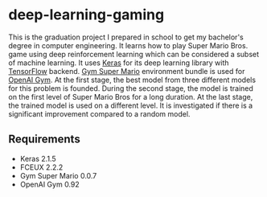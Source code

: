 # deep-learning-gaming
This is the graduation project I prepared in school to get my bachelor's degree in computer engineering. It learns how to play Super Mario Bros. game using deep reinforcement learning which can be considered a subset of machine learning. It uses [Keras](https://github.com/keras-team/keras) for its deep learning library with [TensorFlow](https://github.com/tensorflow/tensorflow) backend. [Gym Super Mario](https://github.com/ppaquette/gym-super-mario) environment bundle is used for [OpenAI Gym](https://github.com/openai/gym).
At the first stage, the best model from three different models for this problem is founded. During the second stage, the model is trained on the first level of Super Mario Bros for a long duration. At the last stage, the trained model is used on a different level. It is investigated if there is a significant improvement compared to a random model.

## Requirements
* Keras 2.1.5
* FCEUX 2.2.2 
* Gym Super Mario 0.0.7
* OpenAI Gym 0.92
